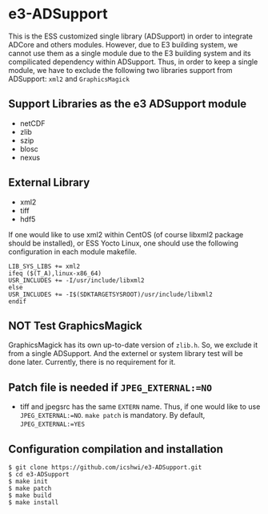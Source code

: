 # e3-ADSupport

This is the ESS customized single library (ADSupport) in order to integrate ADCore and others modules. However, due to E3 building system, we cannot use them as a single module due to the E3 building system and its compilicated dependency within ADSupport. Thus, in order to keep a single module, we have to exclude the following two libraries support from ADSupport: `xml2` and `GraphicsMagick`


## Support Libraries as the e3 ADSupport module

* netCDF
* zlib
* szip
* blosc
* nexus

## External Library 

* xml2
* tiff
* hdf5

If one would like to use xml2 within CentOS (of course libxml2 package should be installed), or ESS Yocto Linux, one should use the following configuration in each module makefile. 

```
LIB_SYS_LIBS += xml2	
ifeq ($(T_A),linux-x86_64)
USR_INCLUDES += -I/usr/include/libxml2
else
USR_INCLUDES += -I$(SDKTARGETSYSROOT)/usr/include/libxml2
endif
```

## NOT Test GraphicsMagick 
GraphicsMagick has its own up-to-date version of `zlib.h`. So, we exclude it from a single ADSupport. And the externel or system library test will be done later. Currently, there is no requirement for it. 

## Patch file is needed if `JPEG_EXTERNAL:=NO`

* tiff and jpegsrc has the same `EXTERN` name. Thus, if one would like to use `JPEG_EXTERNAL:=NO`. `make patch` is mandatory. By default, `JPEG_EXTERNAL:=YES`

## Configuration compilation and installation

```
$ git clone https://github.com/icshwi/e3-ADSupport.git
$ cd e3-ADSupport
$ make init
$ make patch
$ make build
$ make install 
```
